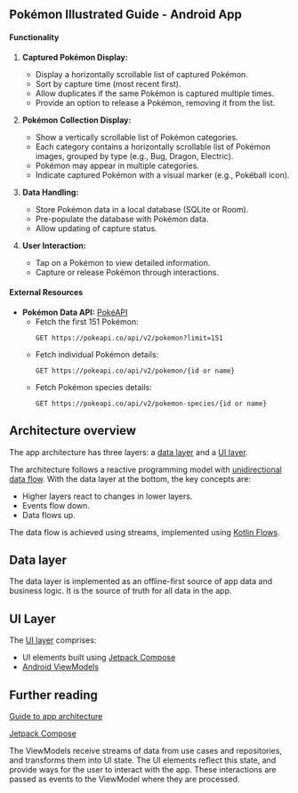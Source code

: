 ## Pokémon Illustrated Guide - Android App 

#### Functionality  
1. **Captured Pokémon Display:**  
   - Display a horizontally scrollable list of captured Pokémon.  
   - Sort by capture time (most recent first).  
   - Allow duplicates if the same Pokémon is captured multiple times.  
   - Provide an option to release a Pokémon, removing it from the list.  

2. **Pokémon Collection Display:**  
   - Show a vertically scrollable list of Pokémon categories.  
   - Each category contains a horizontally scrollable list of Pokémon images, grouped by type (e.g., Bug, Dragon, Electric).  
   - Pokémon may appear in multiple categories.  
   - Indicate captured Pokémon with a visual marker (e.g., Pokéball icon).  

3. **Data Handling:**  
   - Store Pokémon data in a local database (SQLite or Room).  
   - Pre-populate the database with Pokémon data.  
   - Allow updating of capture status.  

4. **User Interaction:**  
   - Tap on a Pokémon to view detailed information.  
   - Capture or release Pokémon through interactions.  

#### External Resources  
- **Pokémon Data API:** [PokéAPI](https://pokeapi.co/)  
  - Fetch the first 151 Pokémon:  
    ```
    GET https://pokeapi.co/api/v2/pokemon?limit=151
    ```
  - Fetch individual Pokémon details:  
    ```
    GET https://pokeapi.co/api/v2/pokemon/{id or name}
    ```
  - Fetch Pokémon species details:  
    ```
    GET https://pokeapi.co/api/v2/pokemon-species/{id or name}
    ```

## Architecture overview

The app architecture has three layers: a [data layer](https://developer.android.com/jetpack/guide/data-layer) and a [UI layer](https://developer.android.com/jetpack/guide/ui-layer).

The architecture follows a reactive programming model with [unidirectional data flow](https://developer.android.com/jetpack/guide/ui-layer#udf). With the data layer at the bottom, the key concepts are:

*   Higher layers react to changes in lower layers.
*   Events flow down.
*   Data flows up.

The data flow is achieved using streams, implemented using [Kotlin Flows](https://developer.android.com/kotlin/flow).

## Data layer

The data layer is implemented as an offline-first source of app data and business logic. It is the source of truth for all data in the app.

## UI Layer

The [UI layer](https://developer.android.com/topic/architecture/ui-layer) comprises:

*   UI elements built using [Jetpack Compose](https://developer.android.com/jetpack/compose)
*   [Android ViewModels](https://developer.android.com/topic/libraries/architecture/viewmodel)

## Further reading

[Guide to app architecture](https://developer.android.com/topic/architecture)

[Jetpack Compose](https://developer.android.com/jetpack/compose)



The ViewModels receive streams of data from use cases and repositories, and transforms them into UI state. The UI elements reflect this state, and provide ways for the user to interact with the app. These interactions are passed as events to the ViewModel where they are processed.



    
